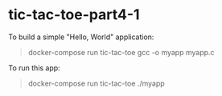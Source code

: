 # tic-tac-toe-part4-1

To build a simple "Hello, World" application:

> docker-compose run tic-tac-toe gcc -o myapp myapp.c

To run this app:

> docker-compose run tic-tac-toe ./myapp
